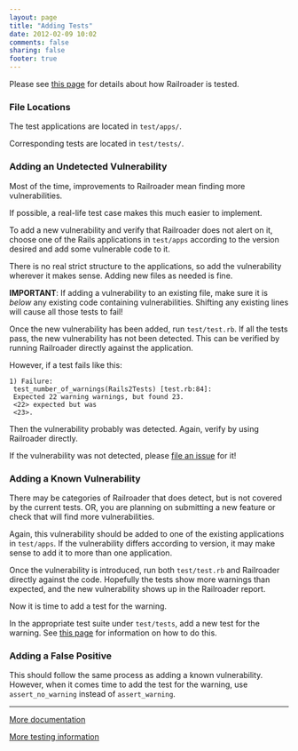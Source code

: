 ```yaml
---
layout: page
title: "Adding Tests"
date: 2012-02-09 10:02
comments: false
sharing: false
footer: true
---
```


Please see [this page](/docs/testing_railroader) for details about how Railroader is tested.

### File Locations

The test applications are located in `test/apps/`.

Corresponding tests are located in `test/tests/`.

### Adding an Undetected Vulnerability

Most of the time, improvements to Railroader mean finding more vulnerabilities.

If possible, a real-life test case makes this much easier to implement.

To add a new vulnerability and verify that Railroader does not alert on it, choose one of the Rails applications in `test/apps` according to the version desired and add some vulnerable code to it.

There is no real strict structure to the applications, so add the vulnerability wherever it makes sense. Adding new files as needed is fine.

**IMPORTANT**: If adding a vulnerability to an existing file, make sure it is *below* any existing code containing vulnerabilities. Shifting any existing lines will cause all those tests to fail!

Once the new vulnerability has been added, run `test/test.rb`. If all the tests pass, the new vulnerability has not been detected. This can be verified by running Railroader directly against the application.

However, if a test fails like this:

    1) Failure:
     test_number_of_warnings(Rails2Tests) [test.rb:84]:
     Expected 22 warning warnings, but found 23.
     <22> expected but was
     <23>.

Then the vulnerability probably was detected. Again, verify by using Railroader directly.

If the vulnerability was not detected, please [file an issue](https://github.com/presidentbeef/railroader/issues) for it!

### Adding a Known Vulnerability

There may be categories of Railroader that does detect, but is not covered by the current tests. OR, you are planning on submitting a new feature or check that will find more vulnerabilities.

Again, this vulnerability should be added to one of the existing applications in `test/apps`. If the vulnerability differs according to version, it may make sense to add it to more than one application.

Once the vulnerability is introduced, run both `test/test.rb` and Railroader directly against the code. Hopefully the tests show more warnings than expected, and the new vulnerability shows up in the Railroader report.

Now it is time to add a test for the warning.

In the appropriate test suite under `test/tests`, add a new test for the warning. See [this page](/docs/testing_railroader) for information on how to do this.

### Adding a False Positive

This should follow the same process as adding a known vulnerability. However, when it comes time to add the test for the warning, use `assert_no_warning` instead of `assert_warning`.

---

[More documentation](/docs)

[More testing information](/docs/testing_railroader)
